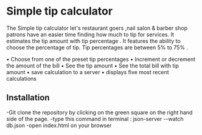# Simple tip calculator

The Simple tip calculator let's restaurant goers ,nail salon & barber shop patrons have an easier time finding how much to tip for services. It estimates the tip amount with tip percentage . It features the ability to choose the percentage of tip. Tip percentages are between 5% to 75% .

• Choose from one of the preset tip percentages • Increment or decrement the amount of the bill • See the tip amount • See the total bill with tip amount • save calculation to a server • displays five most recent calculations


## Installation

-Git clone the repository by clicking on the green square on the right hand side of the page.
-type this command in terminal : json-server --watch db.json 
-open index.html on your browser

